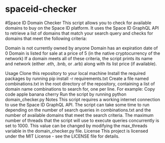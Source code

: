 # spaceid-checker

#Space ID Domain Checker
This script allows you to check for available domains to buy on the Space ID platform. It uses the Space ID GraphQL API to retrieve a list of domains that match your search query and checks for domains that meet the following criteria:

Domain is not currently owned by anyone
Domain has an expiration date of 0
Domain is listed for sale at a price of 5 (in the native cryptocurrency of the network)
If a domain meets all of these criteria, the script prints its name and network (either .eth, .bnb, or .arb) along with its list price (if available).

Usage
Clone this repository to your local machine
Install the required packages by running pip install -r requirements.txt
Create a file named combinations.txt in the root directory of the repository, containing a list of domain name combinations to search for, one per line. For example:
Copy code
apple
banana
cherry
Run the script by running python domain_checker.py
Notes
This script requires a working internet connection to use the Space ID GraphQL API.
The script can take some time to run depending on the number of search queries in combinations.txt and the number of available domains that meet the search criteria.
The maximum number of threads that the script will use to execute queries concurrently is set to 1000. This value can be changed by modifying the max_threads variable in the domain_checker.py file.
License
This project is licensed under the MIT License - see the LICENSE file for details.
